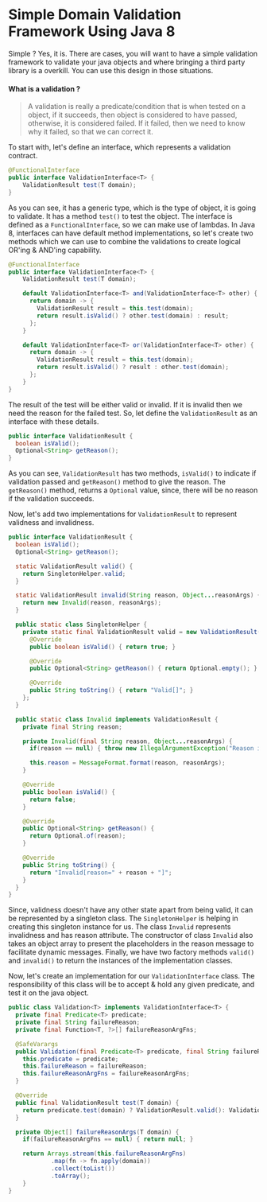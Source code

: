 # Simple Domain Validation Framework Using Java 8
Simple ? Yes, it is. There are cases, you will want to have a simple validation framework to validate your java objects and where bringing a third party library is a overkill. You can use this design in those situations.

#### What is a validation ?
>A validation is really a predicate/condition that is when tested on a object, if it succeeds, then object is considered to have passed, otherwise, it is considered failed. If it failed, then we need to know why it failed, so that we can correct it.

To start with, let's define an interface, which represents a validation contract.

```Java
@FunctionalInterface
public interface ValidationInterface<T> {
    ValidationResult test(T domain);
}
```
As you can see, it has a generic type, which is the type of object, it is going to validate. It has a method ```test()``` to test the object. The interface is defined as a ```FunctionalInterface```, so we can make use of lambdas. In Java 8, interfaces can have default method implementations, so let's create two methods which we can use to combine the validations to create logical OR'ing & AND'ing capability.

```Java
@FunctionalInterface
public interface ValidationInterface<T> {
    ValidationResult test(T domain);

    default ValidationInterface<T> and(ValidationInterface<T> other) {
      return domain -> {
        ValidationResult result = this.test(domain);
        return result.isValid() ? other.test(domain) : result;
      };
    }

    default ValidationInterface<T> or(ValidationInterface<T> other) {
      return domain -> {
        ValidationResult result = this.test(domain);
        return result.isValid() ? result : other.test(domain);
      };
    }
}
```
The result of the test will be either valid or invalid. If it is invalid then we need the reason for the failed test. So, let define the ```ValidationResult``` as an interface with these details.
```Java
public interface ValidationResult {
  boolean isValid();
  Optional<String> getReason();
}
```
As you can see, ```ValidationResult``` has two methods, ```isValid()``` to indicate if validation passed and ```getReason()``` method to give the reason. The ```getReason()``` method, returns a ```Optional``` value, since, there will be no reason if the validation succeeds.

Now, let's add two implementations for ```ValidationResult``` to represent validness and invalidness.
```Java
public interface ValidationResult {
  boolean isValid();
  Optional<String> getReason();

  static ValidationResult valid() {
    return SingletonHelper.valid;
  }

  static ValidationResult invalid(String reason, Object...reasonArgs) {
    return new Invalid(reason, reasonArgs);
  }

  public static class SingletonHelper {
    private static final ValidationResult valid = new ValidationResult() {
      @Override
      public boolean isValid() { return true; }

      @Override
      public Optional<String> getReason() { return Optional.empty(); }

      @Override
      public String toString() { return "Valid[]"; }
    };
  }

  public static class Invalid implements ValidationResult {
    private final String reason;

    private Invalid(final String reason, Object...reasonArgs) {
      if(reason == null) { throw new IllegalArgumentException("Reason is required"); }

      this.reason = MessageFormat.format(reason, reasonArgs);
    }

    @Override
    public boolean isValid() {
      return false;
    }

    @Override
    public Optional<String> getReason() {
      return Optional.of(reason);
    }

    @Override
    public String toString() {
      return "Invalid[reason=" + reason + "]";
    }
  }
}
```
Since, validness doesn't have any other state apart from being valid, it can be represented by a singleton class. The ```SingletonHelper``` is helping in creating this singleton instance for us. The class ```Invalid``` represents invalidness and has reason attribute. The constructor of class  ```Invalid``` also takes an object array to present the placeholders in the reason message to facilitate dynamic messages. Finally, we have two factory methods ```valid()``` and ```invalid()``` to return the instances of the implementation classes.

Now, let's create an implementation for our ```ValidationInterface``` class. The responsibility of this class will be to accept & hold any given predicate, and test it on the java object.
```Java
public class Validation<T> implements ValidationInterface<T> {
  private final Predicate<T> predicate;
  private final String failureReason;
  private final Function<T, ?>[] failureReasonArgFns;

  @SafeVarargs
  public Validation(final Predicate<T> predicate, final String failureReason, final Function<T, ?>...failureReasonArgFns) {
    this.predicate = predicate;
    this.failureReason = failureReason;
    this.failureReasonArgFns = failureReasonArgFns;
  }

  @Override
  public final ValidationResult test(T domain) {
    return predicate.test(domain) ? ValidationResult.valid(): ValidationResult.invalid(failureReason, failureReasonArgs(domain));
  }

  private Object[] failureReasonArgs(T domain) {
    if(failureReasonArgFns == null) { return null; }

    return Arrays.stream(this.failureReasonArgFns)
            .map(fn -> fn.apply(domain))
            .collect(toList())
            .toArray();
    }
}
```
